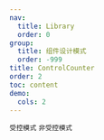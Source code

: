 ```yaml
---
nav:
  title: Library
  order: 0
group:
  title: 组件设计模式
  order: -999
title: ControlCounter
order: 2
toc: content
demo:
  cols: 2
---
```


<code src="./usage/demo1.tsx">受控模式</code>
<code src="./usage/demo2.tsx">非受控模式</code>

<API></API>
